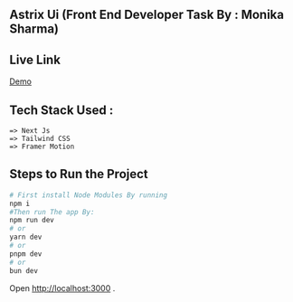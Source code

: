 


## Astrix Ui  (Front End Developer Task By : Monika Sharma)

## Live Link 

[Demo](https://github.com/monikasharma2204/Monika-sharma-wasserstoff-front-end-task.git)

## Tech Stack Used :
    => Next Js 
    => Tailwind CSS
    => Framer Motion


## Steps to Run the Project


```bash
# First install Node Modules By running
npm i
#Then run The app By:
npm run dev
# or
yarn dev
# or
pnpm dev
# or
bun dev
```

Open [http://localhost:3000](http://localhost:3000) .



    
